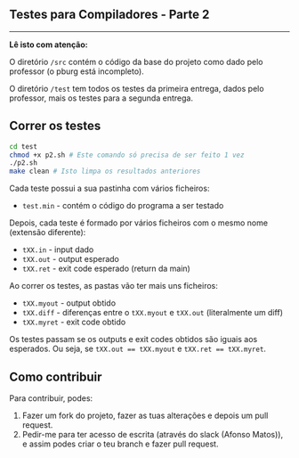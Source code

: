 ## Testes para Compiladores - Parte 2

---

**Lê isto com atenção:**

O diretório `/src` contém o código da base do projeto
como dado pelo professor (o pburg está incompleto).

O diretório `/test` tem todos os testes da primeira entrega, dados pelo professor, mais os testes para a segunda entrega.

## Correr os testes

```sh
cd test
chmod +x p2.sh # Este comando só precisa de ser feito 1 vez
./p2.sh
make clean # Isto limpa os resultados anteriores
```

Cada teste possui a sua pastinha com vários ficheiros:
* `test.min` - contém o código do programa a ser testado

Depois, cada teste é formado por vários ficheiros com o mesmo nome (extensão diferente):

* `tXX.in` - input dado 
* `tXX.out` - output esperado
* `tXX.ret` - exit code esperado (return da main)

Ao correr os testes, as pastas vão ter mais uns ficheiros:
* `tXX.myout` - output obtido
* `tXX.diff` - diferenças entre o `tXX.myout` e `tXX.out` (literalmente um diff)
* `tXX.myret` - exit code obtido

Os testes passam se os outputs e exit codes obtidos são iguais aos esperados. Ou seja, se `tXX.out == tXX.myout` e `tXX.ret == tXX.myret`.

## Como contribuir

Para contribuir, podes:

1. Fazer um fork do projeto, fazer as tuas alterações e depois um pull request.
2. Pedir-me para ter acesso de escrita (através do slack (Afonso Matos)), e assim podes criar o teu branch e fazer pull request.